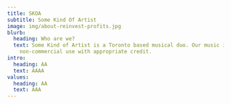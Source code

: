 ```yaml
---
title: SKOA
subtitle: Some Kind Of Artist
image: img/about-reinvest-profits.jpg
blurb:
  heading: Who are we?
  text: Some Kind of Artist is a Toronto based musical duo. Our music is free for
    non-commercial use with appropriate credit.
intro:
  heading: AA
  text: AAAA
values:
  heading: AA
  text: AAA
---
```

